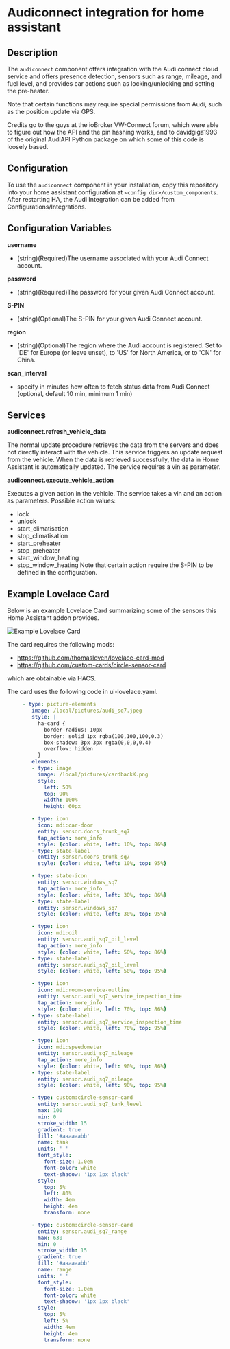 Audiconnect integration for home assistant
============================================================
Description
------------
The `audiconnect` component offers integration with the Audi connect cloud service and offers presence detection, sensors such as range, mileage, and fuel level, and provides car actions such as locking/unlocking and setting the pre-heater.

Note that certain functions may require special permissions from Audi, such as the position update via GPS. 

Credits go to the guys at the ioBroker VW-Connect forum, which were able to figure out how the API and the pin hashing works, and to davidgiga1993 of the original AudiAPI Python package on which some of this code is loosely based.

Configuration
-------------
To use the `audiconnect` component in your installation, copy this repository into your home 
assistant configuration at `<config dir>/custom_components`. After restarting HA, the Audi Integration can be added from Configurations/Integrations. 

Configuration Variables
-----------------------
**username**

- (string)(Required)The username associated with your Audi Connect account.

**password**

- (string)(Required)The password for your given Audi Connect account.

**S-PIN**

- (string)(Optional)The S-PIN for your given Audi Connect account.

**region**

- (string)(Optional)The region where the Audi account is registered. Set to 'DE' for Europe (or leave unset), to 'US' for North America, or to 'CN' for China.

**scan_interval**

- specify in minutes how often to fetch status data from Audi Connect (optional, default 10 min, minimum 1 min)

Services
--------

**audiconnect.refresh_vehicle_data**

The normal update procedure retrieves the data from the servers and does not directly interact with the vehicle. This service triggers an update request from the vehicle. When the data is retrieved successfully, the data in Home Assistant is automatically updated. The service requires a vin as parameter. 

**audiconnect.execute_vehicle_action**

Executes a given action in the vehicle. The service takes a vin and an action as parameters. Possible action values:
- lock
- unlock 
- start_climatisation
- stop_climatisation
- start_preheater
- stop_preheater
- start_window_heating
- stop_window_heating 
Note that certain action require the S-PIN to be defined in the configuration. 

Example Lovelace Card
---------------------

Below is an example Lovelace Card summarizing some of the sensors this Home Assistant addon provides. 

![Example Lovelace Card](https://raw.githubusercontent.com/arjenvrh/audi_connect_ha/master/card_example.png)

The card requires the following mods:
- https://github.com/thomasloven/lovelace-card-mod
- https://github.com/custom-cards/circle-sensor-card

which are obtainable via HACS.

The card uses the following code in ui-lovelace.yaml.
```yaml
     - type: picture-elements
        image: /local/pictures/audi_sq7.jpeg
        style: | 
          ha-card {
            border-radius: 10px
            border: solid 1px rgba(100,100,100,0.3)
            box-shadow: 3px 3px rgba(0,0,0,0.4)
            overflow: hidden
          } 
        elements:
        - type: image
          image: /local/pictures/cardbackK.png
          style:
            left: 50%
            top: 90%
            width: 100%
            height: 60px

        - type: icon
          icon: mdi:car-door
          entity: sensor.doors_trunk_sq7
          tap_action: more_info
          style: {color: white, left: 10%, top: 86%}
        - type: state-label
          entity: sensor.doors_trunk_sq7
          style: {color: white, left: 10%, top: 95%}

        - type: state-icon
          entity: sensor.windows_sq7
          tap_action: more_info
          style: {color: white, left: 30%, top: 86%}
        - type: state-label
          entity: sensor.windows_sq7
          style: {color: white, left: 30%, top: 95%}

        - type: icon
          icon: mdi:oil
          entity: sensor.audi_sq7_oil_level
          tap_action: more_info
          style: {color: white, left: 50%, top: 86%}
        - type: state-label
          entity: sensor.audi_sq7_oil_level
          style: {color: white, left: 50%, top: 95%}

        - type: icon
          icon: mdi:room-service-outline
          entity: sensor.audi_sq7_service_inspection_time
          tap_action: more_info
          style: {color: white, left: 70%, top: 86%}
        - type: state-label
          entity: sensor.audi_sq7_service_inspection_time
          style: {color: white, left: 70%, top: 95%}

        - type: icon
          icon: mdi:speedometer
          entity: sensor.audi_sq7_mileage
          tap_action: more_info
          style: {color: white, left: 90%, top: 86%}
        - type: state-label
          entity: sensor.audi_sq7_mileage
          style: {color: white, left: 90%, top: 95%}

        - type: custom:circle-sensor-card
          entity: sensor.audi_sq7_tank_level
          max: 100
          min: 0
          stroke_width: 15
          gradient: true
          fill: '#aaaaaabb'
          name: tank
          units: ' '
          font_style:
            font-size: 1.0em
            font-color: white
            text-shadow: '1px 1px black'
          style:
            top: 5%
            left: 80%
            width: 4em
            height: 4em
            transform: none

        - type: custom:circle-sensor-card
          entity: sensor.audi_sq7_range
          max: 630
          min: 0
          stroke_width: 15
          gradient: true
          fill: '#aaaaaabb'
          name: range
          units: ' '
          font_style:
            font-size: 1.0em
            font-color: white
            text-shadow: '1px 1px black'
          style:
            top: 5%
            left: 5%
            width: 4em
            height: 4em
            transform: none
```